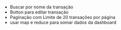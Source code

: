 - Buscar por nome da transação
- Button para editar transação
- Paginação com Limite de 20 transações por página
- usar map e reduce para somar dados da dashboard
